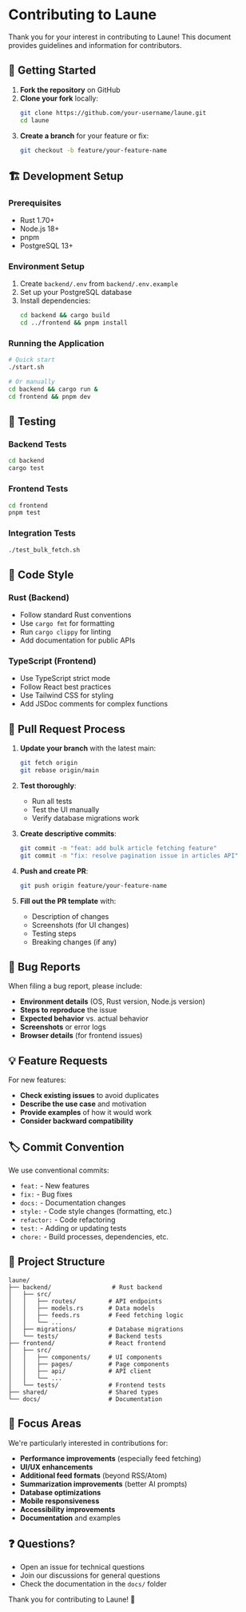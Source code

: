 # Contributing to Laune

Thank you for your interest in contributing to Laune! This document provides guidelines and
information for contributors.

## 🚀 Getting Started

1. **Fork the repository** on GitHub
2. **Clone your fork** locally:
   ```bash
   git clone https://github.com/your-username/laune.git
   cd laune
   ```
3. **Create a branch** for your feature or fix:
   ```bash
   git checkout -b feature/your-feature-name
   ```

## 🏗️ Development Setup

### Prerequisites

- Rust 1.70+
- Node.js 18+
- pnpm
- PostgreSQL 13+

### Environment Setup

1. Create `backend/.env` from `backend/.env.example`
2. Set up your PostgreSQL database
3. Install dependencies:
   ```bash
   cd backend && cargo build
   cd ../frontend && pnpm install
   ```

### Running the Application

```bash
# Quick start
./start.sh

# Or manually
cd backend && cargo run &
cd frontend && pnpm dev
```

## 🧪 Testing

### Backend Tests

```bash
cd backend
cargo test
```

### Frontend Tests

```bash
cd frontend
pnpm test
```

### Integration Tests

```bash
./test_bulk_fetch.sh
```

## 📝 Code Style

### Rust (Backend)

- Follow standard Rust conventions
- Use `cargo fmt` for formatting
- Run `cargo clippy` for linting
- Add documentation for public APIs

### TypeScript (Frontend)

- Use TypeScript strict mode
- Follow React best practices
- Use Tailwind CSS for styling
- Add JSDoc comments for complex functions

## 🔄 Pull Request Process

1. **Update your branch** with the latest main:

   ```bash
   git fetch origin
   git rebase origin/main
   ```

2. **Test thoroughly**:
   - Run all tests
   - Test the UI manually
   - Verify database migrations work

3. **Create descriptive commits**:

   ```bash
   git commit -m "feat: add bulk article fetching feature"
   git commit -m "fix: resolve pagination issue in articles API"
   ```

4. **Push and create PR**:

   ```bash
   git push origin feature/your-feature-name
   ```

5. **Fill out the PR template** with:
   - Description of changes
   - Screenshots (for UI changes)
   - Testing steps
   - Breaking changes (if any)

## 🐛 Bug Reports

When filing a bug report, please include:

- **Environment details** (OS, Rust version, Node.js version)
- **Steps to reproduce** the issue
- **Expected behavior** vs. actual behavior
- **Screenshots** or error logs
- **Browser details** (for frontend issues)

## 💡 Feature Requests

For new features:

- **Check existing issues** to avoid duplicates
- **Describe the use case** and motivation
- **Provide examples** of how it would work
- **Consider backward compatibility**

## 🏷️ Commit Convention

We use conventional commits:

- `feat:` - New features
- `fix:` - Bug fixes
- `docs:` - Documentation changes
- `style:` - Code style changes (formatting, etc.)
- `refactor:` - Code refactoring
- `test:` - Adding or updating tests
- `chore:` - Build processes, dependencies, etc.

## 📁 Project Structure

```
laune/
├── backend/                 # Rust backend
│   ├── src/
│   │   ├── routes/         # API endpoints
│   │   ├── models.rs       # Data models
│   │   ├── feeds.rs        # Feed fetching logic
│   │   └── ...
│   ├── migrations/         # Database migrations
│   └── tests/              # Backend tests
├── frontend/               # React frontend
│   ├── src/
│   │   ├── components/     # UI components
│   │   ├── pages/          # Page components
│   │   ├── api/            # API client
│   │   └── ...
│   └── tests/              # Frontend tests
├── shared/                 # Shared types
└── docs/                   # Documentation
```

## 🎯 Focus Areas

We're particularly interested in contributions for:

- **Performance improvements** (especially feed fetching)
- **UI/UX enhancements**
- **Additional feed formats** (beyond RSS/Atom)
- **Summarization improvements** (better AI prompts)
- **Database optimizations**
- **Mobile responsiveness**
- **Accessibility improvements**
- **Documentation** and examples

## ❓ Questions?

- Open an issue for technical questions
- Join our discussions for general questions
- Check the documentation in the `docs/` folder

Thank you for contributing to Laune! 🙏
